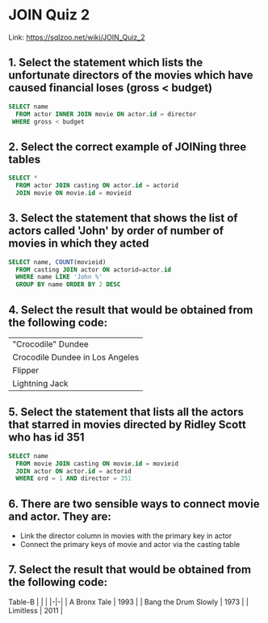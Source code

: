 # JOIN Quiz 2

Link: https://sqlzoo.net/wiki/JOIN_Quiz_2

## 1. Select the statement which lists the unfortunate directors of the movies which have caused financial loses (gross < budget)

```sql
SELECT name
  FROM actor INNER JOIN movie ON actor.id = director
 WHERE gross < budget
```


## 2. Select the correct example of JOINing three tables

```sql
SELECT *
  FROM actor JOIN casting ON actor.id = actorid
  JOIN movie ON movie.id = movieid
```

## 3. Select the statement that shows the list of actors called 'John' by order of number of movies in which they acted

```sql
SELECT name, COUNT(movieid)
  FROM casting JOIN actor ON actorid=actor.id
  WHERE name LIKE 'John %'
  GROUP BY name ORDER BY 2 DESC
```

## 4. Select the result that would be obtained from the following code:

| |
|-|
| "Crocodile" Dundee |
| Crocodile Dundee in Los Angeles |
| Flipper |
| Lightning Jack |


## 5. Select the statement that lists all the actors that starred in movies directed by Ridley Scott who has id 351

```sql
SELECT name
  FROM movie JOIN casting ON movie.id = movieid
  JOIN actor ON actor.id = actorid
  WHERE ord = 1 AND director = 351
```


## 6. There are two sensible ways to connect movie and actor. They are:

- Link the director column in movies with the primary key in actor
- Connect the primary keys of movie and actor via the casting table


## 7. Select the result that would be obtained from the following code:

Table-B
| | |
|-|-|
| A Bronx Tale | 1993 |
| Bang the Drum Slowly | 1973 |
| Limitless | 2011 |
